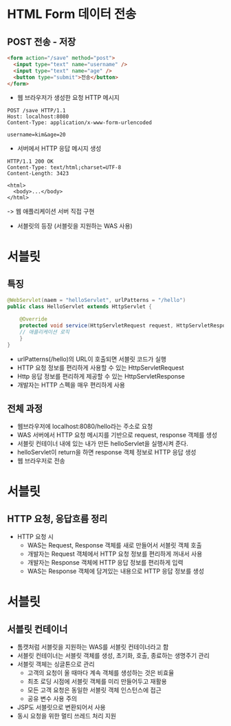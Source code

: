 # HTML Form 데이터 전송
## POST 전송 - 저장
```html
<form action="/save" method="post">
  <input type="text" name="username" />
  <input type="text" name="age" />
  <button type="submit">전송</button>
</form>
```
- 웹 브라우저가 생성한 요청 HTTP 메시지
```http request
POST /save HTTP/1.1
Host: localhost:8080
Content-Type: application/x-www-form-urlencoded

username=kim&age=20
```

- 서버에서 HTTP 응답 메시지 생성
```http request
HTTP/1.1 200 OK
Content-Type: text/html;charset=UTF-8
Content-Length: 3423

<html>
  <body>...</body>
</html>
```
-> 웹 애플리케이션 서버 직접 구현 
- 서블릿의 등장 (서블릿을 지원하는 WAS 사용)

# 서블릿
## 특징
```java
@WebServlet(naem = "helloServlet", urlPatterns = "/hello")
public class HelloServlet extends HttpServlet {

    @Override
    protected void service(HttpServletRequest request, HttpServletResponse response) {
	// 애플리케이션 로직
    }
}
```
- urlPatterns(/hello)의 URL이 호출되면 서블릿 코드가 실행
- HTTP 요청 정보를 편리하게 사용할 수 있는 HttpServletRequest
- Http 응답 정보를 편리하게 제공할 수 있는 HttpServletResponse
- 개발자는 HTTP 스펙을 매우 편리하게 사용

## 전체 과정
- 웹브라우저에 localhost:8080/hello라는 주소로 요청
- WAS 서버에서 HTTP  요청 메시지를 기반으로 request, response 객체를 생성
- 서블릿 컨테이너 내에 있는 내가 만든 helloServlet을 실행시켜 준다. 
- helloServlet이 return을 하면 response 객체 정보로 HTTP 응답 생성
- 웹 브라우저로 전송

# 서블릿 
## HTTP 요청, 응답흐름 정리
- HTTP 요청 시
	- WAS는 Request, Response 객체를 새로 만들어서 서블릿 객체 호출
	- 개발자는 Request 객체에서 HTTP 요청 정보를 편리하게 꺼내서 사용
	- 개발자는 Response 객체에 HTTP 응답 정보를 편리하게 입력
	- WAS는 Response 객체에 담겨있는 내용으로 HTTP 응답 정보를 생성

# 서블릿
## 서블릿 컨테이너
- 톰캣처럼 서블릿을 지원하는 WAS를 서블릿 컨테이너라고 함
- 서블릿 컨테이너는 서블릿 객체를 생성, 초기화, 호출, 종료하는 생명주기 관리
- 서블릿 객체는 싱글톤으로 관리
	- 고객의 요청이 올 때마다 계속 객체를 생성하는 것은 비효율
	- 최초 로딩 시점에 서블릿 객체를 미리 만들어두고 재활용
	- 모든 고객 요청은 동일한 서블릿 객체 인스턴스에 접근
	- 공유 변수 사용 주의
- JSP도 서블릿으로 변환되어서 사용
- 동시 요청을 위한 멀티 쓰레드 처리 지원

